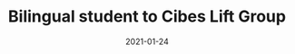 ---
title: 'Bilingual student to Cibes Lift Group'
date: '2021-01-24'
id: 3400000
city: 'Gävle'
omfattning: 'Deltid, 8-17'
typ: 'Temporary'
jobbkategori: 'Administrator'
startdatum: 'June'
subheader: 'Cibes Lift Group is now recruiting to their global organization to help with a new project! This gives you as a student a great opportunity over the summer to gain experience with an innovative and fast-growing company. With an eye for analytics and interest in administrative duties, this is the perfect summer job for bilingual students!'
aboutPosition: 'In this position, you will assist in compiling financial data in a CRM-system during a time period of five weeks, with a possibility of continuing in the fall. Your job duties will consist mainly of gathering financial and market data, as well as compiling them in Microsoft Excel and a CRM-system. For the right candidate there will be an option to participate in a secondary phase of the project this fall, where researched companies are to be contacted.
This includes a lot of administrative duties and freedom within responsibility. You will be able to work from home, with weekly check ups directly with the company CFO. Starting with an introduction, you will quickly be able to be self-reliant. With the opportunity to work from home, you will be able to plan out your day freely in a way that suits you the best.'
tasks: 'For this position, we are looking for somebody who has upper secondary level knowledge of profit and loss, as well as balance-sheets, with an eye for analytics. This can be from either high school, previous experiences or an ongoing studies at a university level.'
extraInfo: 'Work extent: Part-time with a flexible schedule, as well as 4 days a week during a time period of 5 weeks during the summer'
---